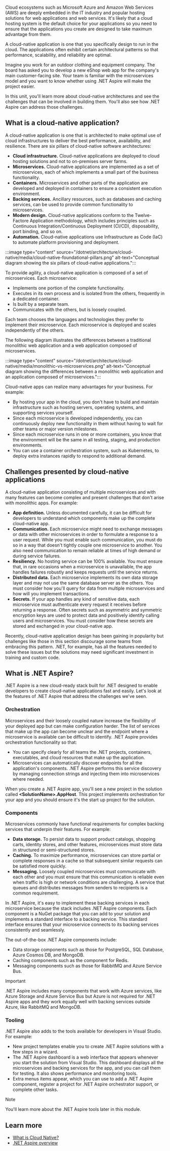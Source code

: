Cloud ecosystems such as Microsoft Azure and Amazon Web Services (AWS) are deeply embedded in the IT industry and popular hosting solutions for web applications and web services. It's likely that a cloud hosting system is the default choice for your applications so you need to ensure that the applications you create are designed to take maximum advantage from them.

A cloud-native application is one that you specifically design to run in the cloud. The applications often exhibit certain architectural patterns so that performance, scalability, and reliability are optimal. 

Imagine you work for an outdoor clothing and equipment company. The board has asked you to develop a new eShop web app for the company's main customer-facing site. Your team is familiar with the microservices model and you want to know whether using .NET Aspire will make the project easier.

In this unit, you'll learn more about cloud-native architectures and see the challenges that can be involved in building them. You'll also see how .NET Aspire can address those challenges.

## What is a cloud-native application?

A cloud-native application is one that is architected to make optimal use of cloud infrastructures to deliver the best performance, availability, and resilience. There are six pillars of cloud-native software architectures:

- **Cloud infrastructure.** Cloud-native applications are deployed to cloud hosting solutions and not to on-premises server farms.
- **Microservices.** Cloud-native applications are implemented as a set of microservices, each of which implements a small part of the business functionality.
- **Containers.** Microservices and other parts of the application are developed and deployed in containers to ensure a consistent execution environment.
- **Backing services.** Ancillary resources, such as databases and caching services, can be used to provide common functionality to microservices.
- **Modern design.** Cloud-native applications conform to the Twelve-Factore Application methodology, which includes principles such as Continuous Integration/Continuous Deployment (CI/CD), disposability, port binding, and so on.
- **Automation.** Cloud-native applications use Infrastructure as Code (IaC) to automate platform provisioning and deployment.

:::image type="content" source="/dotnet/architecture/cloud-native/media/cloud-native-foundational-pillars.png" alt-text="Conceptual diagram showing the six pillars of cloud-native applications.":::

To provide agility, a cloud-native application is composed of a set of microservices. Each microservice:

- Implements one portion of the complete functionality. 
- Executes in its own process and is isolated from the others, frequently in a dedicated container.
- Is built by a separate team. 
- Communicates with the others, but is loosely coupled. 

Each team chooses the languages and technologies they prefer to implement their microservice. Each microservice is deployed and scales independently of the others. 

The following diagram illustrates the differences between a traditional monolithic web application and a web application composed of microservices.

:::image type="content" source="/dotnet/architecture/cloud-native/media/monolithic-vs-microservices.png" alt-text="Conceptual diagram showing the differences between a monolithic web application and an application composed of microservices.":::

Cloud-native apps can realize many advantages for your business. For example:

- By hosting your app in the cloud, you don't have to build and maintain infrastructure such as hosting servers, operating systems, and supporting services yourself.
- Since each microservice is developed independently, you can continuously deploy new functionality in them without having to wait for other teams or major version milestones.
- Since each microservice runs in one or more containers, you know that the environment will be the same in all testing, staging, and production environments.
- You can use a container orchestration system, such as Kubernetes, to deploy extra instances rapidly to respond to additional demand.

## Challenges presented by cloud-native applications

A cloud-native application consisting of multiple microservices and with many features can become complex and present challenges that don't arise with monolithic apps. For example:

- **App definition.** Unless documented carefully, it can be difficult for developers to understand which components make up the complete cloud-native app.
- **Communication.** Each microservice might need to exchange messages or data with other microservices in order to formulate a response to a user request. While you must enable such communication, you must do so in a way that doesn't tightly couple one microservice to another. You also need communication to remain reliable at times of high demand or during service failures.
- **Resiliency.** No hosting service can be 100% available. You must ensure that, in rare occasions when a microservice is unavailable, the app handles failures robustly and keeps requests until the service returns.
- **Distributed data.** Each microservice implements its own data storage layer and may not use the same database server as the others. You must consider how you'll query for data from multiple microservices and how will you implement transactions.
- **Secrets.** If your app handles any kind of sensitive data, each microservice must authenticate every request it receives before returning a response. Often secrets such as asymmetric and symmetric encryption keys are used to protect data and positively identify calling users and microservices. You must consider how these secrets are stored and exchanged in your cloud-native app.

Recently, cloud-native application design has been gaining in popularity but challenges like those in this section discourage some teams from embracing this pattern. .NET, for example, has all the features needed to solve these issues but the solutions may need significant investment in training and custom code.

## What is .NET Aspire?

.NET Aspire is a new cloud-ready stack built for .NET designed to enable developers to create cloud-native applications fast and easily. Let's look at the features of .NET Aspire that address the challenges we've seen.

### Orchestration

Microservices and their loosely coupled nature increase the flexibility of your deployed app but can make configuration harder. The list of services that make up the app can become unclear and the endpoint where a microservice is available can be difficult to identify. .NET Aspire provides orchestration functionality so that:

- You can specify clearly for all teams the .NET projects, containers, executables, and cloud resources that make up the application.
- Microservices can automatically discover endpoints for all the application's components. .NET Aspire performs this service discovery by managing connection strings and injecting them into microservices where needed.

When you create a .NET Aspire app, you'll see a new project in the solution called **\<SolutionName\>.AppHost**. This project implements orchestration for your app and you should ensure it's the start up project for the solution.

### Components

Microservices commonly have functional requirements for complex backing services that underpin their features. For example:

- **Data storage.** To persist data to support product catalogs, shopping carts, identity stores, and other features, microservices must store data in structured or semi-structured stores.
- **Caching.** To maximize performance, microservices can store partial or complete responses in a cache so that subsequent similar requests can be satisfied more quickly.
- **Messaging.** Loosely coupled microservices must communicate with each other and you must ensure that this communication is reliable even when traffic is high or network conditions are challenging. A service that queues and distributes messages from senders to recipients is a common requirement.

In .NET Aspire, it's easy to implement these backing services in each microservice because the stack includes .NET Aspire components. Each component is a NuGet package that you can add to your solution and implements a standard interface to a backing service. This standard interface ensures that your microservice connects to its backing services consistently and seamlessly.

The out-of-the-box .NET Aspire components include:

- Data storage components such as those for PostgreSQL, SQL Database, Azure Cosmos DB, and MongoDB.
- Caching components such as the component for Redis.
- Messaging components such as those for RabbitMQ and Azure Service Bus.

> [!IMPORTANT]
> .NET Aspire includes many components that work with Azure services, like Azure Storage and Azure Service Bus but Azure is not required for .NET Aspire apps and they work equally well with backing services outside Azure, like RabbitMQ and MongoDB.

### Tooling

.NET Aspire also adds to the tools available for developers in Visual Studio. For example:

- New project templates enable you to create .NET Aspire solutions with a few steps in a wizard.
- The .NET Aspire dashboard is a web interface that appears whenever you start the solution from Visual Studio. This dashboard displays all the microservices and backing services for the app, and you can call them for testing. It also shows performance and monitoring tools.
- Extra menus items appear, which you can use to add a .NET Aspire component, register a project for .NET Aspire orchestrator support, or complete other tasks.

> [!NOTE] 
> You'll learn more about the .NET Aspire tools later in this module.

## Learn more

- [What is Cloud Native?](/dotnet/architecture/cloud-native/definition)
- [.NET Aspire overview](/dotnet/aspire/get-started/aspire-overview)
